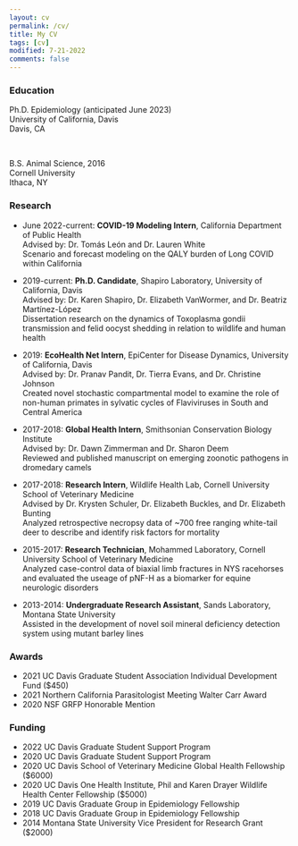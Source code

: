 ```yaml
---
layout: cv
permalink: /cv/
title: My CV
tags: [cv]
modified: 7-21-2022
comments: false
---
```

### Education

Ph.D. Epidemiology (anticipated June 2023)<br>
University of California, Davis<br>
Davis, CA <br>

<br/>

B.S. Animal Science, 2016<br>
Cornell University<br>
Ithaca, NY <br/>

### Research

* June 2022-current: **COVID-19 Modeling Intern**, California Department of Public Health<br>
Advised by: Dr. Tomás León and Dr. Lauren White<br>
Scenario and forecast modeling on the QALY burden of Long COVID within California

* 2019-current: **Ph.D. Candidate**, Shapiro Laboratory, University of California, Davis<br>
Advised by: Dr. Karen Shapiro, Dr. Elizabeth VanWormer, and Dr. Beatriz Martínez-López<br>
Dissertation research on the dynamics of Toxoplasma gondii transmission and felid oocyst shedding in relation to wildlife and human health

* 2019: **EcoHealth Net Intern**, EpiCenter for Disease Dynamics, University of California, Davis<br>
Advised by: Dr. Pranav Pandit, Dr. Tierra Evans, and Dr. Christine Johnson<br>
Created novel stochastic compartmental model to examine the role of non-human primates in sylvatic cycles of Flaviviruses in South and Central America

* 2017-2018: **Global Health Intern**, Smithsonian Conservation Biology Institute<br>
Advised by: Dr. Dawn Zimmerman and Dr. Sharon Deem<br>
Reviewed and published manuscript on emerging zoonotic pathogens in dromedary camels

* 2017-2018: **Research Intern**, Wildlife Health Lab, Cornell University School of Veterinary Medicine<br>
Advised by Dr. Krysten Schuler, Dr. Elizabeth Buckles, and Dr. Elizabeth Bunting<br>
Analyzed retrospective necropsy data of ~700 free ranging white-tail deer to describe and identify risk factors for mortality

* 2015-2017: **Research Technician**, Mohammed Laboratory, Cornell University School of Veterinary Medicine<br>
Analyzed case-control data of biaxial limb fractures in NYS racehorses and evaluated the useage of pNF-H as a biomarker for equine neurologic disorders

* 2013-2014: **Undergraduate Research Assistant**, Sands Laboratory, Montana State University<br>
Assisted in the development of novel soil mineral deficiency detection system using mutant barley lines

### Awards

* 2021 UC Davis Graduate Student Association Individual Development Fund ($450)
* 2021 Northern California Parasitologist Meeting Walter Carr Award
* 2020 NSF GRFP Honorable Mention

### Funding

* 2022 UC Davis Graduate Student Support Program
* 2020 UC Davis Graduate Student Support Program
* 2020 UC Davis School of Veterinary Medicine Global Health Fellowship ($6000)
* 2020 UC Davis One Health Institute, Phil and Karen Drayer Wildlife Health Center Fellowship ($5000)
* 2019 UC Davis Graduate Group in Epidemiology Fellowship 
* 2018 UC Davis Graduate Group in Epidemiology Fellowship
* 2014 Montana State University Vice President for Research Grant ($2000)
